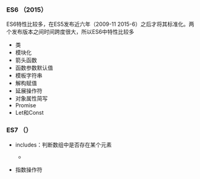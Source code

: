 ### ES6 （2015）

ES6特性比较多，在ES5发布近六年（2009-11  2015-6）之后才将其标准化。两个发布版本之间时间跨度很大，所以ES6中特性比较多

* 类
* 模块化
* 箭头函数
* 函数参数默认值
* 模板字符串
* 解构赋值
* 延展操作符
* 对象属性简写
* Promise
* Let和Const


### ES7 （）

* includes：判断数组中是否存在某个元素

  - 

* 指数操作符




